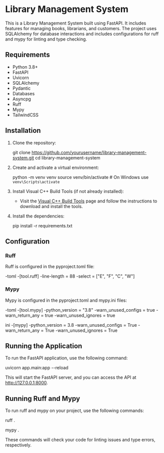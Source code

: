 # Library Management System

This is a Library Management System built using FastAPI. It includes features for managing books, librarians, and customers. The project uses SQLAlchemy for database interactions and includes configurations for ruff and mypy for linting and type checking.

## Requirements

- Python 3.8+
- FastAPI
- Uvicorn
- SQLAlchemy
- Pydantic
- Databases
- Asyncpg
- Ruff
- Mypy
- TailwindCSS

## Installation

1. Clone the repository:
   
   git clone https://github.com/yourusername/library-management-system.git
   cd library-management-system
   

3. Create and activate a virtual environment:
   
   python -m venv venv
   source venv/bin/activate  # On Windows use `venv\Scripts\activate`
   
4. Install Visual C++ Build Tools (if not already installed):
   - Visit the [Visual C++ Build Tools](https://visualstudio.microsoft.com/visual-cpp-build-tools/) page and follow the instructions to download and install the tools.

5. Install the dependencies:
   
   pip install -r requirements.txt
   
## Configuration

### Ruff

Ruff is configured in the pyproject.toml file:

-toml
-[tool.ruff]
-line-length = 88
-select = ["E", "F", "C", "W"]


### Mypy

Mypy is configured in the pyproject.toml and mypy.ini files:

-toml
-[tool.mypy]
-python_version = "3.8"
-warn_unused_configs = true
-warn_return_any = true
-warn_unused_ignores = true


ini
-[mypy]
-python_version = 3.8
-warn_unused_configs = True
-warn_return_any = True
-warn_unused_ignores = True


## Running the Application

To run the FastAPI application, use the following command:

uvicorn app.main:app --reload

This will start the FastAPI server, and you can access the API at http://127.0.0.1:8000.

## Running Ruff and Mypy

To run ruff and mypy on your project, use the following commands:

ruff .

mypy .

These commands will check your code for linting issues and type errors, respectively.


